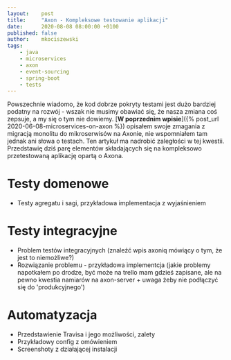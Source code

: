 ```yaml
---
layout:    post
title:     "Axon - Kompleksowe testowanie aplikacji"
date:      2020-08-08 08:00:00 +0100
published: false
author:    mkociszewski
tags:
    - java
    - microservices
    - axon
    - event-sourcing
    - spring-boot
    - tests
---
```


Powszechnie wiadomo, że kod dobrze pokryty testami jest dużo bardziej podatny na rozwój - wszak nie musimy obawiać się, że nasza zmiana coś zepsuje, a my się o tym nie dowiemy.
[**W poprzednim wpisie**]({% post_url 2020-06-08-microservices-on-axon %}) opisałem swoje zmagania z migracją monolitu do mikroserwisów na Axonie, nie wspomniałem tam jednak ani słowa o testach.
Ten artykuł ma nadrobić zaległości w tej kwestii. Przedstawię dziś parę elementów składających się na kompleksowo przetestowaną aplikację opartą o Axona.

# Testy domenowe
- Testy agregatu i sagi, przykładowa implementacja z wyjaśnieniem

# Testy integracyjne
- Problem testów integracyjnych (znaleźć wpis axoniq mówiący o tym, że jest to niemożliwe?)
- Rozwiązanie problemu - przykładowa implementcja (jakie problemy napotkałem po drodze, być może na trello mam gdzieś zapisane, ale na pewno kwestia namiarów na axon-server + uwaga żeby nie podłączyć się do 'produkcyjnego')

# Automatyzacja
- Przedstawienie Travisa i jego możliwości, zalety
- Przykładowy config z omówieniem
- Screenshoty z działającej instalacji
